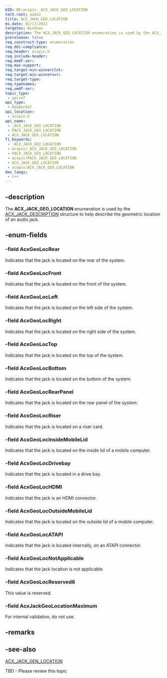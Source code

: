```yaml
---
UID: NE:acxpin._ACX_JACK_GEO_LOCATION
tech.root: audio
title: ACX_JACK_GEO_LOCATION
ms.date: 02/17/2022
targetos: Windows
description: The ACX_JACK_GEO_LOCATION enumeration is used by the ACX_JACK_DESCRIPTION structure to help describe the geometric location of an audio jack.
prerelease: false
req.construct-type: enumeration
req.ddi-compliance: 
req.header: acxpin.h
req.include-header: 
req.kmdf-ver: 
req.max-support: 
req.target-min-winverclnt: 
req.target-min-winversvr: 
req.target-type: 
req.typenames: 
req.umdf-ver: 
topic_type:
 - apiref
api_type:
 - HeaderDef
api_location:
 - acxpin.h
api_name:
 - _ACX_JACK_GEO_LOCATION
 - PACX_JACK_GEO_LOCATION
 - ACX_JACK_GEO_LOCATION
f1_keywords:
 - _ACX_JACK_GEO_LOCATION
 - acxpin/_ACX_JACK_GEO_LOCATION
 - PACX_JACK_GEO_LOCATION
 - acxpin/PACX_JACK_GEO_LOCATION
 - ACX_JACK_GEO_LOCATION
 - acxpin/ACX_JACK_GEO_LOCATION
dev_langs:
 - c++
---
```


## -description

The **ACX_JACK_GEO_LOCATION** enumeration is used by the [ACX_JACK_DESCRIPTION](ns-acxpin-acx_jack_description.md) structure to help describe the geometric location of an audio jack.

## -enum-fields

### -field AcxGeoLocRear

Indicates that the jack is located on the rear of the system.

### -field AcxGeoLocFront

Indicates that the jack is located on the front of the system.

### -field AcxGeoLocLeft

Indicates that the jack is located on the left side of the system.

### -field AcxGeoLocRight

Indicates that the jack is located on the right side of the system.

### -field AcxGeoLocTop

Indicates that the jack is located on the top of the system.

### -field AcxGeoLocBottom

Indicates that the jack is located on the bottom of the system.

### -field AcxGeoLocRearPanel

Indicates that the jack is located on the rear panel of the system.

### -field AcxGeoLocRiser

Indicates that the jack is located on a riser card.

### -field AcxGeoLocInsideMobileLid

Indicates that the jack is located on the inside lid of a mobile computer.

### -field AcxGeoLocDrivebay

Indicates that the jack is located in a drive bay.

### -field AcxGeoLocHDMI

Indicates that the jack is an HDMI connector.

### -field AcxGeoLocOutsideMobileLid

Indicates that the jack is located on the outside lid of a mobile computer.

### -field AcxGeoLocATAPI

Indicates that the jack is located internally, on an ATAPI connector.

### -field AcxGeoLocNotApplicable

Indicates that the jack location is not applicable.

### -field AcxGeoLocReserved6

This value is reserved.

### -field AcxJackGeoLocationMaximum

For internal validation, do not use.

## -remarks

## -see-also

[ACX_JACK_GEN_LOCATION](ne-acxpin-acx_jack_gen_location.md)

TBD - Please review this topic
